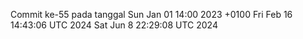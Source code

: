 Commit ke-55 pada tanggal Sun Jan 01 14:00 2023 +0100
Fri Feb 16 14:43:06 UTC 2024
Sat Jun  8 22:29:08 UTC 2024
